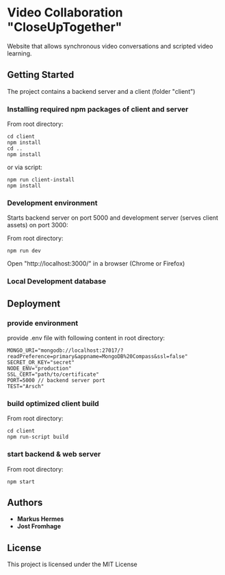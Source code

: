 # Video Collaboration "CloseUpTogether"

Website that allows synchronous video conversations and scripted video learning.

## Getting Started

The project contains a backend server and a client (folder "client")

### Installing required npm packages of client and server

From root directory:

```
cd client
npm install
cd ..
npm install
```

or via script:

```
npm run client-install
npm install
```

### Development environment

Starts backend server on port 5000 and development server (serves client assets) on port 3000:

From root directory:

```
npm run dev
```

Open "http://localhost:3000/" in a browser (Chrome or Firefox)

### Local Development database




## Deployment

### provide environment

provide .env file with following content in root directory:

```
MONGO_URI="mongodb://localhost:27017/?readPreference=primary&appname=MongoDB%20Compass&ssl=false"
SECRET_OR_KEY="secret"
NODE_ENV="production"
SSL_CERT="path/to/certificate"
PORT=5000 // backend server port
TEST="Arsch"

```

### build optimized client build

From root directory:

```
cd client
npm run-script build
```

### start backend & web server

From root directory:

```
npm start
```

## Authors

- **Markus Hermes**
- **Jost Fromhage**

## License

This project is licensed under the MIT License
